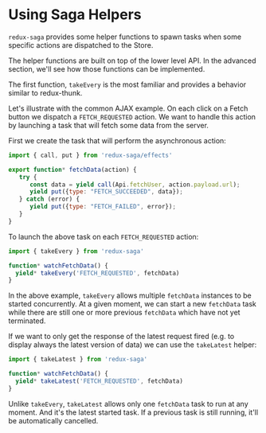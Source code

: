 # Using Saga Helpers

`redux-saga` provides some helper functions to spawn tasks when some specific actions are dispatched to the Store.

The helper functions are built on top of the lower level API. In the advanced section, we'll see how those functions can be implemented.

The first function, `takeEvery` is the most familiar and provides a behavior similar to redux-thunk.

Let's illustrate with the common AJAX example. On each click on a Fetch button we dispatch a `FETCH_REQUESTED` action. We want to handle this action by launching a task that will fetch some data from the server.

First we create the task that will perform the asynchronous action:

```javascript
import { call, put } from 'redux-saga/effects'

export function* fetchData(action) {
   try {
      const data = yield call(Api.fetchUser, action.payload.url);
      yield put({type: "FETCH_SUCCEEDED", data});
   } catch (error) {
      yield put({type: "FETCH_FAILED", error});
   }
}
```

To launch the above task on each `FETCH_REQUESTED` action:

```javascript
import { takeEvery } from 'redux-saga'

function* watchFetchData() {
  yield* takeEvery('FETCH_REQUESTED', fetchData)
}
```

In the above example, `takeEvery` allows multiple `fetchData` instances to be started concurrently. At a given moment, we can start a new `fetchData` task while there are still one or more previous `fetchData` which have not yet terminated.

If we want to only get the response of the latest request fired (e.g. to display always the latest version of data) we can use the `takeLatest` helper:

```javascript
import { takeLatest } from 'redux-saga'

function* watchFetchData() {
  yield* takeLatest('FETCH_REQUESTED', fetchData)
}
```

Unlike `takeEvery`, `takeLatest` allows only one `fetchData` task to run at any moment. And it's the latest started task. If a previous task is still running, it'll be automatically cancelled.
